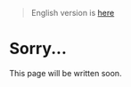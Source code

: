 > English version is [here](https://doc.poac.pm/en/guide/dependencies.html)

# Sorry...
This page will be written soon.
